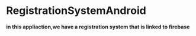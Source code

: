 # RegistrationSystemAndroid

**in this appliaction,we have a registration system that is linked to firebase**
